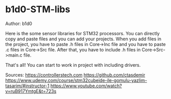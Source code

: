 # b1d0-STM-libs

Author: b1d0

Here is the some sensor libraries for STM32 processors.
You can directly copy and paste files and you can add your projects.
When you add files in the project, you have to paste .h files in Core->Inc file and you have to paste .c files in Core->Src file.
After that, you have to include .h files in Core->Src->main.c file.

That's all! You can start to work in project with including drivers.

Sources: 
https://controllerstech.com
https://github.com/ctasdemir
https://www.udemy.com/course/stm32cubeide-ile-gomulu-yazlim-tasarim/#instructor-1
https://www.youtube.com/watch?v=ruB917YmtgE&t=723s
